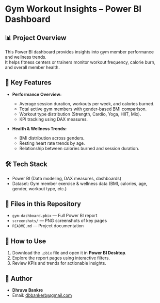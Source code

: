 # Gym Workout Insights – Power BI Dashboard

## 📊 Project Overview
This Power BI dashboard provides insights into gym member performance and wellness trends.  
It helps fitness centers or trainers monitor workout frequency, calorie burn, and overall member health.

## 🔑 Key Features
- **Performance Overview:**  
  - Average session duration, workouts per week, and calories burned.  
  - Total active gym members with gender-based BMI comparison.  
  - Workout type distribution (Strength, Cardio, Yoga, HIIT, Mix).  
  - KPI tracking using DAX measures.  

- **Health & Wellness Trends:**  
  - BMI distribution across genders.  
  - Resting heart rate trends by age.  
  - Relationship between calories burned and session duration.  

## 🛠️ Tech Stack
- Power BI (Data modeling, DAX measures, dashboards)  
- Dataset: Gym member exercise & wellness data (BMI, calories, age, gender, workout type, etc.)  


## 📂 Files in this Repository
- `gym-dashboard.pbix` — Full Power BI report  
- `screenshots/` — PNG screenshots of key pages  
- `README.md` — Project documentation  

## 🚀 How to Use
1. Download the `.pbix` file and open it in **Power BI Desktop**.  
2. Explore the report pages using interactive filters.  
3. Review KPIs and trends for actionable insights.  

## 👤 Author
- **Dhruva Bankre**  
- Email: dbbankerb@gmail.com  

